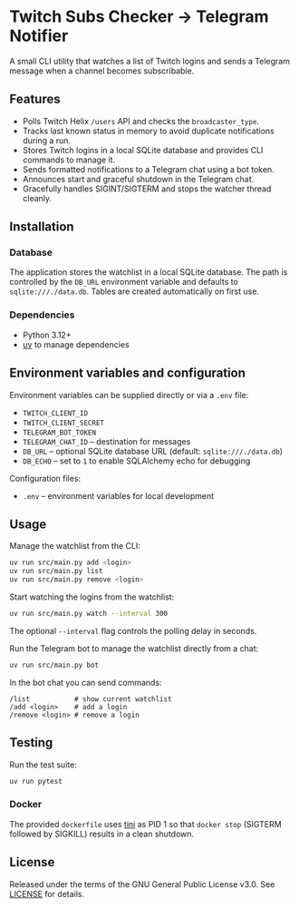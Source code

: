# Twitch Subs Checker → Telegram Notifier

A small CLI utility that watches a list of Twitch logins and sends a Telegram message when a channel becomes subscribable.

## Features
- Polls Twitch Helix `/users` API and checks the `broadcaster_type`.
- Tracks last known status in memory to avoid duplicate notifications during a run.
- Stores Twitch logins in a local SQLite database and provides CLI commands to manage it.
- Sends formatted notifications to a Telegram chat using a bot token.
- Announces start and graceful shutdown in the Telegram chat.
 - Gracefully handles SIGINT/SIGTERM and stops the watcher thread cleanly.

## Installation

### Database
The application stores the watchlist in a local SQLite database. The path is
controlled by the `DB_URL` environment variable and defaults to
`sqlite:///./data.db`. Tables are created automatically on first use.

### Dependencies
- Python 3.12+
- [uv](https://docs.uv.dev/) to manage dependencies

## Environment variables and configuration
Environment variables can be supplied directly or via a `.env` file:

- `TWITCH_CLIENT_ID`
- `TWITCH_CLIENT_SECRET`
- `TELEGRAM_BOT_TOKEN`
- `TELEGRAM_CHAT_ID` – destination for messages
- `DB_URL` – optional SQLite database URL (default: `sqlite:///./data.db`)
- `DB_ECHO` – set to `1` to enable SQLAlchemy echo for debugging

Configuration files:

- `.env` – environment variables for local development

## Usage
Manage the watchlist from the CLI:

```bash
uv run src/main.py add <login>
uv run src/main.py list
uv run src/main.py remove <login>
```

Start watching the logins from the watchlist:

```bash
uv run src/main.py watch --interval 300
```

The optional `--interval` flag controls the polling delay in seconds.

Run the Telegram bot to manage the watchlist directly from a chat:

```bash
uv run src/main.py bot
```

In the bot chat you can send commands:

```
/list           # show current watchlist
/add <login>    # add a login
/remove <login> # remove a login
```

## Testing
Run the test suite:

```bash
uv run pytest
```

### Docker

The provided `dockerfile` uses [tini](https://github.com/krallin/tini) as PID 1
so that `docker stop` (SIGTERM followed by SIGKILL) results in a clean shutdown.

## License
Released under the terms of the GNU General Public License v3.0. See [LICENSE](LICENSE) for details.

